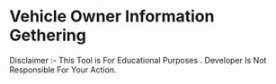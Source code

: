 # Vehicle Owner Information Gethering 

Disclaimer :- This Tool is For Educational Purposes . Developer Is Not Responsible For Your Action.


